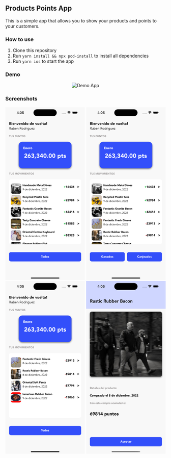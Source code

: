 ## Products Points App

This is a simple app that allows you to show your products and points to your customers.

### How to use

1. Clone this repository
2. Run `yarn install && npx pod-install` to install all dependencies
3. Run `yarn ios` to start the app

### Demo

<p align="center">
    <img src="screenshots/demo.gif" alt="Demo App" width="250"/>
</p>

### Screenshots

<span>
    <img src="screenshots/1.png" alt="Demo App 1" width="250"/>
    <img src="screenshots/2.png" alt="Demo App 2" width="250"/>
</span>
<span>
    <img src="screenshots/3.png" alt="Demo App 3" width="250"/>
    <img src="screenshots/4.png" alt="Demo App 4" width="250"/>
</span>


